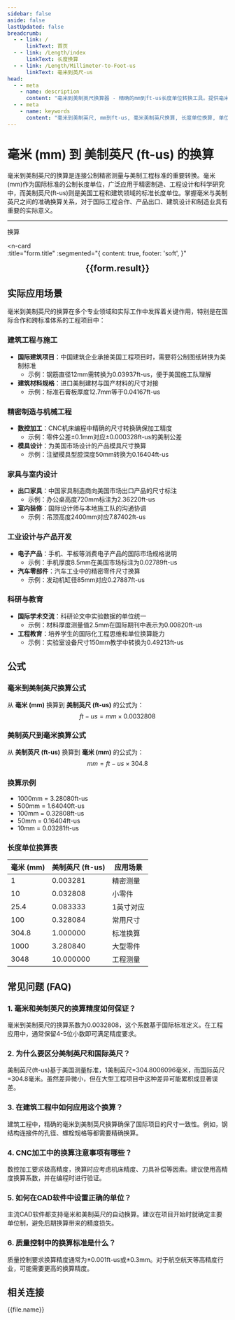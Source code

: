 ```yaml
---
sidebar: false
aside: false
lastUpdated: false
breadcrumb:
  - - link: /
      linkText: 首页
  - - link: /Length/index
      linkText: 长度换算
  - - link: /Length/Millimeter-to-Foot-us
      linkText: 毫米到英尺-us
head:
  - - meta
    - name: description
      content: "毫米到美制英尺换算器 - 精确的mm到ft-us长度单位转换工具。提供毫米美制英尺换算公式、换算表和工程应用场景。支持在线计算，适用于建筑工程、制造业、家具设计等领域的长度单位换算需求。"
  - - meta
    - name: keywords
      content: "毫米到美制英尺, mm到ft-us, 毫米美制英尺换算, 长度单位换算, 单位转换器, 美制英尺换算, 英制长度单位, 建筑工程, 制造业, 家具设计, 工程测量, 精密制造, 建筑材料, 工业设计, 在线换算工具"
---
```

# 毫米 (mm) 到 美制英尺 (ft-us) 的换算

毫米到美制英尺的换算是连接公制精密测量与美制工程标准的重要转换。毫米(mm)作为国际标准的公制长度单位，广泛应用于精密制造、工程设计和科学研究中，而美制英尺(ft-us)则是美国工程和建筑领域的标准长度单位。掌握毫米与美制英尺之间的准确换算关系，对于国际工程合作、产品出口、建筑设计和制造业具有重要的实际意义。

---
<script setup>
import { onMounted, reactive, inject, ref } from 'vue'
import { NButton, NForm, NFormItem, NInput, NInputNumber, NSelect, NCard, useMessage,NGrid ,NGi } from 'naive-ui'
import { defineClientComponent } from 'vitepress'
import { Length } from '../../files';
const seoKey = ['毫米到美制英尺','mm到ft-us','毫米美制英尺换算','长度单位换算','单位转换器','美制英尺换算','英制长度单位','建筑工程','制造业','家具设计','工程测量','精密制造','建筑材料','工业设计','美制单位','英尺换算','ft-us换算','美国英尺','建筑设计','工程制图','机械制造','产品设计','装修工程','室内设计','建筑施工','工程计算','尺寸标注','技术图纸','制造工艺','质量控制','工程规范','建筑标准','设计规范','测量工具','精度控制','工业标准','制造精度','工程精度','建筑精度']
const convert = inject('convert')

const form = reactive({
  number: null,
  result: '',
  title: '毫米 (mm) 到美制英尺 (ft-us) 的长度单位换算'
})

const convertHandler = () => {
  if (form.number !== null && !isNaN(form.number)) {
    const convertedValue = parseFloat(form.number) * 0.0032808
    form.result = `${form.number}mm = ${convertedValue.toFixed(5)}ft-us`
  } else {
    form.result = '请输入有效的数值。'
  }
}
</script>

<n-form size="large" :model="form">
  <n-form-item label="毫米 (mm)">
    <n-input-number v-model:value="form.number" placeholder="输入毫米" style="width: 100%" />
  </n-form-item>
  <n-form-item>
    <n-button type="info" @click="convertHandler" block>换算</n-button>
  </n-form-item>
</n-form>

<n-card  
  :title="form.title"
  :segmented="{
    content: true,
    footer: 'soft',
  }"
>
  <div  style="text-align:center;font-size:20px;">
    <strong>{{form.result}}</strong>
  </div>
    <template #footer>
    <div>
      <span v-for="item of seoKey">{{item}}，</span>
    </div>
  </template>
</n-card>

## 实际应用场景

毫米到美制英尺的换算在多个专业领域和实际工作中发挥着关键作用，特别是在国际合作和跨标准体系的工程项目中：

### 建筑工程与施工
- **国际建筑项目**：中国建筑企业承接美国工程项目时，需要将公制图纸转换为美制标准
  - 示例：钢筋直径12mm需转换为0.03937ft-us，便于美国施工队理解
- **建筑材料规格**：进口美制建材与国产材料的尺寸对接
  - 示例：标准石膏板厚度12.7mm等于0.04167ft-us

### 精密制造与机械工程
- **数控加工**：CNC机床编程中精确的尺寸转换确保加工精度
  - 示例：零件公差±0.1mm对应±0.000328ft-us的美制公差
- **模具设计**：为美国市场设计的产品模具尺寸换算
  - 示例：注塑模具型腔深度50mm转换为0.16404ft-us

### 家具与室内设计
- **出口家具**：中国家具制造商向美国市场出口产品的尺寸标注
  - 示例：办公桌高度720mm标注为2.36220ft-us
- **室内装修**：国际设计师与本地施工队的沟通协调
  - 示例：吊顶高度2400mm对应7.87402ft-us

### 工业设计与产品开发
- **电子产品**：手机、平板等消费电子产品的国际市场规格说明
  - 示例：手机厚度8.5mm在美国市场标注为0.02789ft-us
- **汽车零部件**：汽车工业中的精密零件尺寸换算
  - 示例：发动机缸径85mm对应0.27887ft-us

### 科研与教育
- **国际学术交流**：科研论文中实验数据的单位统一
  - 示例：材料厚度测量值2.5mm在国际期刊中表示为0.00820ft-us
- **工程教育**：培养学生的国际化工程思维和单位换算能力
  - 示例：实验室设备尺寸150mm教学中转换为0.49213ft-us

## 公式

### 毫米到美制英尺换算公式
从 **毫米 (mm)** 换算到 **美制英尺 (ft-us)** 的公式为：
$$ ft-us = mm \times 0.0032808 $$

### 美制英尺到毫米换算公式
从 **美制英尺 (ft-us)** 换算到 **毫米 (mm)** 的公式为：
$$ mm = ft-us \times 304.8 $$

### 换算示例
- 1000mm = 3.28080ft-us
- 500mm = 1.64040ft-us
- 100mm = 0.32808ft-us
- 50mm = 0.16404ft-us
- 10mm = 0.03281ft-us

### 长度单位换算表
| 毫米 (mm) | 美制英尺 (ft-us) | 应用场景 |
|-----------|------------------|----------|
| 1 | 0.003281 | 精密测量 |
| 10 | 0.032808 | 小零件 |
| 25.4 | 0.083333 | 1英寸对应 |
| 100 | 0.328084 | 常用尺寸 |
| 304.8 | 1.000000 | 标准换算 |
| 1000 | 3.280840 | 大型零件 |
| 3048 | 10.000000 | 工程测量 |

## 常见问题 (FAQ)

### 1. 毫米和美制英尺的换算精度如何保证？
毫米到美制英尺的换算系数为0.0032808，这个系数基于国际标准定义。在工程应用中，通常保留4-5位小数即可满足精度要求。

### 2. 为什么要区分美制英尺和国际英尺？
美制英尺(ft-us)基于美国测量标准，1美制英尺=304.8006096毫米，而国际英尺=304.8毫米。虽然差异微小，但在大型工程项目中这种差异可能累积成显著误差。

### 3. 在建筑工程中如何应用这个换算？
建筑工程中，精确的毫米到美制英尺换算确保了国际项目的尺寸一致性。例如，钢结构连接件的孔径、螺栓规格等都需要精确换算。

### 4. CNC加工中的换算注意事项有哪些？
数控加工要求极高精度，换算时应考虑机床精度、刀具补偿等因素。建议使用高精度换算系数，并在编程时进行验证。

### 5. 如何在CAD软件中设置正确的单位？
主流CAD软件都支持毫米和美制英尺的自动换算。建议在项目开始时就确定主要单位制，避免后期换算带来的精度损失。

### 6. 质量控制中的换算标准是什么？
质量控制要求换算精度通常为±0.001ft-us或±0.3mm。对于航空航天等高精度行业，可能需要更高的换算精度。

## 相关连接
<n-grid x-gap="12" :cols="2">
  <n-gi v-for="(file, index) in Length" :key="index">
    <n-button
      text
      tag="a"
      :href="file.path"
      type="info"
    >
      {{file.name}}
    </n-button>
  </n-gi>
</n-grid>